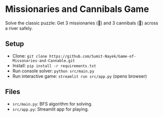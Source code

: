 # Missionaries and Cannibals Game

Solve the classic puzzle: Get 3 missionaries (🧑) and 3 cannibals (👹) across a river safely.

## Setup
- Clone: `git clone https://github.com/Sumit-Nayek/Game-of-Missonaries-and-Cannable.git`
- Install: `pip install -r requirements.txt`
- Run console solver: `python src/main.py`
- Run interactive game: `streamlit run src/app.py` (opens browser)

## Files
- `src/main.py`: BFS algorithm for solving.
- `src/app.py`: Streamlit app for playing.